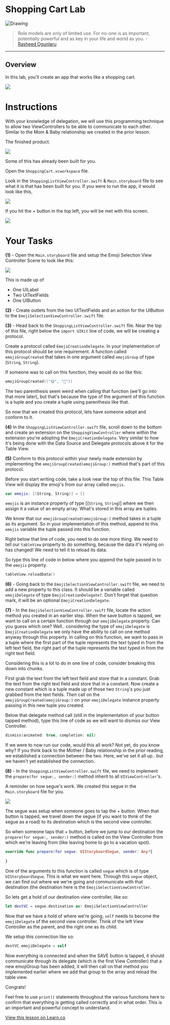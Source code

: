 # Shopping Cart Lab 


![Drawing](http://i.imgur.com/KcAYJFV.jpg?1)  

> Role models are only of limited use. For no-one is as important, potentially powerful and as key in your life and world as you. -[Rasheed Ogunlaru](https://en.wikipedia.org/wiki/Rasheed_Ogunlaru)
 
---
## Overview

In this lab, you'll create an app that works like a shopping cart. 

![](http://i.imgur.com/2NMfm0Y.png?1)

# Instructions

With your knowledge of delegation, we will use this programming technique to allow two ViewControllers to be able to communicate to each other. Similar to the Mom & Baby relationship we created in the prior lesson.

The finished product.

![](http://i.imgur.com/U1ye2GD.png?1)

Some of this has already been built for you. 

Open the `ShoppingCart.xcworkspace` file.

Look in the `ShoppingListViewController.swift` & `Main.storyboard` file to see what it is that has been built for you. If you were to run the app, it would look like this,

![](http://i.imgur.com/ZAIaHU1.png?1)

If you hit the + button in the top left, you will be met with this screen.

![](http://i.imgur.com/XpRs4FY.png?1)

# Your Tasks

**(1)** - Open the `Main.storyboard` file and setup the Emoji Selection View Controller Scene to look like this:

![](http://i.imgur.com/KLFKx3f.png?1)

This is made up of
* One UILabel
* Two UITextFields
* One UIButton

**(2)** - Create outlets from the two UITextFields and an action for the UIButton to the 
`EmojiSelectionViewController.swift` file.

**(3)** - Head back to the `ShoppingListViewController.swift` file. Near the top of this file, right below the `import UIKit` line of code, we will be creating a protocol.

Create a protocol called `EmojiCreationDelegate`. In your implementation of this protocol should be one requirement. A function called `emojiGroupCreated` that takes in one argument called `emojiGroup` of type (`String`, `String`).

If someone was to call on this function, they would do so like this:

```swift
emojiGroupCreated(("😋", "🤕"))
```

The two parenthesis seem weird when calling that function (we'll go into that more later), but that's because the type of the argument of this function is a tuple and you create a tuple using parenthesis like that.

So now that we created this protocol, lets have someone adopt and conform to it.

**(4)** In the `ShoppingListViewController.swift` file, scroll down to the bottom and create an extension on the `ShoppingViewController` where within the extension you're adopting the `EmojiCreationDelegate`. Very similar to how it's being done with the Data Source and Delegate protocols above it for the Table View.

**(5)** Conform to this protocol within your newly made extension by implementing the `emojiGroupCreated(emojiGroup:)` method that's part of this protocol. 

Before you start writing code, take a look near the top of this file. This Table View will display the emoji's from our array called `emojis`.

```swift
var emojis: [(String, String)] = []
```

`emojis` is an instance property of type [(`String`, `String`)] where we then assign it a value of an empty array. What's stored in this array are tuples.

We know that our `emojiGroupCreated(emojiGroup:)` method takes in a tuple as its argument. So in your implementation of this method, append to this `emojis` variable the tuple passed into this function.

Right below that line of code, you need to do one more thing. We need to tell our `tableView` property to do something, because the data it's relying on has changed! We need to tell it to reload its data. 

So type this line of code in below where you append the tuple passed in to the `emojis` property.

```swift
tableView.reloadData()
```

**(6)** - Going back to the `EmojiSelectionViewController.swift` file, we need to add a new property to this class. It should be a variable called `emojiDelegate` of type `EmojiCreationDelegate?`. Don't forget that question mark, it will be an optional `EmojiCreationDelegate`. 

**(7)** - In the `EmojiSelectionViewController.swift` file, locate the action method you created in an earlier step. When the save button is tapped, we want to call on a certain function through our `emojiDelegate` property. Can you guess which one? Well.. considering the type of `emojiDelegate` is  `EmojiCreationDelegate` we only have the ability to call on one method anyway through this property. In calling on this function, we want to pass in a tuple where the first part of the tuple represents the text typed in from the left text field, the right part of the tuple represents the text typed in from the right text field.

Considering this is a lot to do in one line of code, consider breaking this down into chunks.

First grab the text from the left text field and store that in a constant. Grab the text from the right text field and store that in a constant. Now create a new constant which is a tuple made up of those two `String`'s you just grabbed from the text fields. _Then_ call on the `emojiGroupCreated(emojiGroup:)` on your `emojiDelegate` instance property passing in this new tuple you created.

Below that delegate method call (still in the implementation of your button tapped method), type this line of code as we will want to dismiss our View Controller.

```swift
dismiss(animated: true, completion: nil)
```

If we were to now run our code, would this all work? Not yet, do you know why? If you think back to the Mother / Baby relationship in the prior reading, we established a connection between the two. Here, we've set it all up.. but we haven't yet established the connection.

**(8)** - In the `ShoppingListViewController.swift` file, we need to implement the `prepare(for segue:, sender:)` method inherit to all `UIViewController`'s.

A reminder on how segue's work. We created this segue in the `Main.storyboard` file for you.

![](http://i.imgur.com/Q8eNidn.png?1)

The segue was setup when someone goes to tap the + button. When that button is tapped, we travel down the segue (if you want to think of the segue as a road) to its destination which is the second view controller.

So when someone taps that + button, before we jump to our destination the `prepare(for segue:, sender:)` method is called on the View Controller from which we're leaving from (like leaving home to go to a vacation spot). 

```swift
override func prepare(for segue: UIStoryboardSegue, sender: Any?{
        
}
```

One of the arguments to this function is called `segue` which is of type `UIStoryboardSegue`. This is what we want here. Through this `segue` object, we can find out where we we're going and communicate with that destination (the destination here is the `EmojiSelectionViewController`.

So lets get a hold of our destination view controller, like so:

```swift
let destVC = segue.destination as! EmojiSelectionViewController
```

Now that we have a hold of where we're going, `self` needs to become the `emojiDelegate` of the second view controller. Think of the left View Controller as the parent, and the right one as its child.

We setup this connection like so:

```swift
destVC.emojiDelegate = self
```

Now everything is connected and when the SAVE button is tapped, it should communicate through its delegate (which is the first View Controller) that a new emojiGroup has been added, it will then call on that method you implemented earlier where we add that group to the array and reload the table view.

Congrats!

Feel free to use `print()` statements throughout the various functions here to confirm that everything is getting called correctly and in what order. This is an important and powerful concept to understand.

<a href='https://learn.co/lessons/ProtocolDelegate' data-visibility='hidden'>View this lesson on Learn.co</a>
